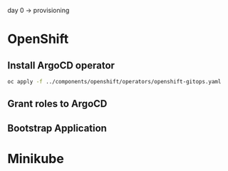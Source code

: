 day 0 -> provisioning

# OpenShift

## Install ArgoCD operator

```bash
oc apply -f ../components/openshift/operators/openshift-gitops.yaml
```

## Grant roles to ArgoCD

## Bootstrap Application

# Minikube
